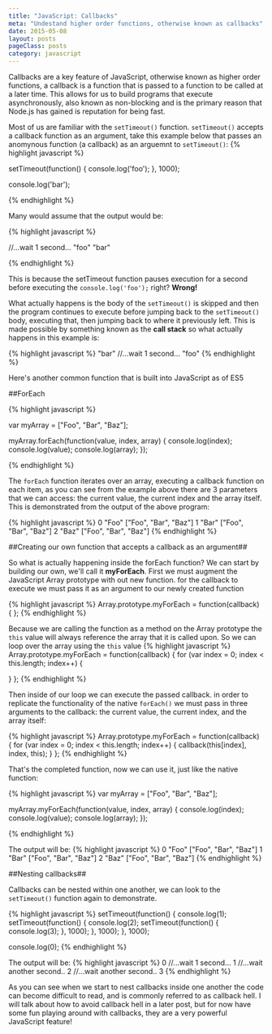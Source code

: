 ```yaml
---
title: "JavaScript: Callbacks"
meta: "Undestand higher order functions, otherwise known as callbacks"
date: 2015-05-08
layout: posts
pageClass: posts
category: javascript
---
```

Callbacks are a key feature of JavaScript, otherwise known as higher order functions, a callback is a function
that is passed to a function to be called at a later time.  This allows for us to build programs that execute
asynchronously, also known as non-blocking and is the primary reason that Node.js has gained is reputation for
being fast.

Most of us are familiar with the `setTimeout()` function.  `setTimeout()` accepts a callback function
as an argument, take this example below that passes an anomynous function (a callback) as an arguemnt to `setTimeout()`:
{% highlight javascript %}

setTimeout(function() {
  console.log('foo');
}, 1000);

console.log('bar');

{% endhighlight %}
    
Many would assume that the output would be:

{% highlight javascript %}

//...wait 1 second...
"foo"
"bar"

{% endhighlight %}

This is because the setTimeout function pauses execution for a second before executing the `console.log('foo');`
right?  **Wrong!**

What actually happens is the body of the `setTimeout()` is skipped and then the program continues to execute before jumping back to the `setTimeout()` body, executing that, then jumping back to where it previously left.  This is made possible by something known as the **call stack**
so what actually happens in this example is:

{% highlight javascript %}
"bar"
//...wait 1 second...
"foo"
{% endhighlight %}

Here's another common function that is built into JavaScript as of ES5


##ForEach

{% highlight javascript %}

var myArray = ["Foo", "Bar", "Baz"];

myArray.forEach(function(value, index, array) {
  console.log(index);
  console.log(value);
  console.log(array);
});

{% endhighlight %}

The `forEach` function iterates over an array, executing a callback function on each item, as you can see from
the example above there are 3 parameters that we can access: the current value, the current index and the array itself.  This is demonstrated from the output of the above program:

{% highlight javascript %}
0
"Foo"
["Foo", "Bar", "Baz"]
1
"Bar"
["Foo", "Bar", "Baz"]
2
"Baz"
["Foo", "Bar", "Baz"]
{% endhighlight %}


##Creating our own function that accepts a callback as an argument##

So what is actually happening inside the forEach function?  We can start by building our own,
we'll call it **myForEach**. 
First we must augment the JavaScript Array prototype with out new function.  for the callback to execute we must pass it as an argument to our newly created function

{% highlight javascript %}
Array.prototype.myForEach = function(callback) {
};
{% endhighlight %}

Because we are calling the function as a method on the Array prototype the `this` value will always reference the array that it is called upon.  So we can loop over the array using the `this` value
{% highlight javascript %}
Array.prototype.myForEach = function(callback) {
  for (var index = 0; index < this.length; index++) {

  }
};
{% endhighlight %}

Then inside of our loop we can execute the passed callback.  in order to replicate the functionality of the
native `forEach()` we must pass in three arguments to the callback: the current value, the current index, and the
array itself:

{% highlight javascript %}
Array.prototype.myForEach = function(callback) {
  for (var index = 0; index < this.length; index++) {
    callback(this[index], index, this);
  }
};
{% endhighlight %}

That's the completed function, now we can use it, just like the native function:

{% highlight javascript %}
var myArray = ["Foo", "Bar", "Baz"];

myArray.myForEach(function(value, index, array) {
  console.log(index);
  console.log(value);
  console.log(array);
});

{% endhighlight %}

The output will be:
{% highlight javascript %}
0
"Foo"
["Foo", "Bar", "Baz"]
1
"Bar"
["Foo", "Bar", "Baz"]
2
"Baz"
["Foo", "Bar", "Baz"]
{% endhighlight %}


##Nesting callbacks##

Callbacks can be nested within one another, we can look to the `setTimeout()` function again to demonstrate.

{% highlight javascript %}
setTimeout(function() {
  console.log(1);
  setTimeout(function() {
    console.log(2);
    setTimeout(function() {
      console.log(3);
    }, 1000);
  }, 1000);
}, 1000);

console.log(0);
{% endhighlight %}

The output will be:
{% highlight javascript %}
0
//...wait 1 second...
1
//...wait another second..
2
//...wait another second..
3
{% endhighlight %}

As you can see when we start to nest callbacks inside one another the code can become difficult to read, and is
commonly referred to as callback hell.  I will talk about how to avoid callback hell in a later post, but for now
have some fun playing around with callbacks, they are a very powerful JavaScript feature!
